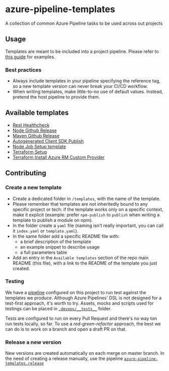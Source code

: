 # azure-pipeline-templates

A collection of common Azure Pipeline tasks to be used across out projects

## Usage

Templates are meant to be included into a project pipeline. Please refer to [this guide](https://github.com/MicrosoftDocs/azure-devops-docs/blob/master/docs/pipelines/process/templates.md#use-other-repositories) for examples.

### Best practices

- Always include templates in your pipeline specifying the reference tag, so a new template version can never break your CI/CD workflow.
- When writing templates, make little-to-no use of default values. Instead, pretend the host pipeline to provide them.

## Available templates

- [Rest Healthcheck](templates/rest-healthcheck)
- [Node Github Release](templates/node-github-release)
- [Maven Github Release](templates/maven-github-release)
- [Autogenerated Client SDK Publish](templates/client-sdk-publish)
- [Node Job Setup template](templates/node-job-setup)
- [Terraform Setup](templates/terraform-setup)
- [Terraform Install Azure RM Custom Provider](templates/terraform-custom-azurerm)

## Contributing

### Create a new template

- Create a dedicated folder in `/templates`, with the name of the template.
- Please remember that templates are not inheritedly bound to any specific project or tech: if the template works only on a specific context, make it explicit (example: prefer `npm-publish` to `publish` when writing a template to publish a module on npm).
- In the folder create a `yaml` file (naming isn't really important, you can call it `index.yaml` or `template.yaml`).
- In the same folder add a specific README file with:
  - a brief description of the template
  - an example snippet to describe usage
  - a full parameters table
- Add an entry in the `Available templates` section of the repo main README (this file), with a link to the README of the template you just created.

### Testing

We have a [pipeline](.devops/test-pipelines.yaml) configured on this project to run test against the templates we produce. Although Azure Pipelines' DSL is not designed for a test-first approach, it's worth to try. Assets, mocks and scripts used for testings can be placed in [`.devops/__tests__`](.devops/__tests__) folder.

Tests are configured to run on every Pull Request and there's no way ton run tests locally, so far. To use a _red-green-refactor_ approach, the best we can do is to work on a branch and open a draft PR on that.

### Release a new version

New versions are created automatically on each merge on master branch. In the need of creating a release manually, use the pipeline [`azure-pipeline-templates.release`](https://dev.azure.com/pagopa-io/azure-pipeline-templates/_build?definitionId=134)

